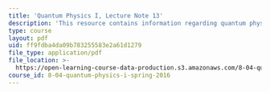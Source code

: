 ```yaml
---
title: 'Quantum Physics I, Lecture Note 13'
description: 'This resource contains information regarding quantum physics: Lecture Note 13.'
type: course
layout: pdf
uid: ff9fdba4da09b783255583e2a61d1279
file_type: application/pdf
file_location: >-
  https://open-learning-course-data-production.s3.amazonaws.com/8-04-quantum-physics-i-spring-2016/ff9fdba4da09b783255583e2a61d1279_MIT8_04S16_LecNotes13.pdf
course_id: 8-04-quantum-physics-i-spring-2016
---
```

